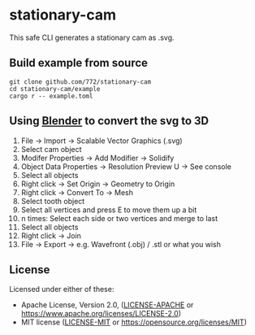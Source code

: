 # stationary-cam

This safe CLI generates a stationary cam as .svg.

## Build example from source

```
git clone github.com/772/stationary-cam
cd stationary-cam/example
cargo r -- example.toml
```

## Using [Blender](https://www.blender.org) to convert the svg to 3D

1. File -> Import -> Scalable Vector Graphics (.svg)
1. Select cam object
1. Modifer Properties -> Add Modifier -> Solidify
1. Object Data Properties -> Resolution Preview U -> See console
1. Select all objects
1. Right click -> Set Origin -> Geometry to Origin
1. Right click -> Convert To -> Mesh
1. Select tooth object
1. Select all vertices and press E to move them up a bit
1. n times: Select each side or two vertices and merge to last
1. Select all objects
1. Right click -> Join
1. File -> Export -> e.g. Wavefront (.obj) / .stl or what you wish

## License

Licensed under either of these:

 * Apache License, Version 2.0, ([LICENSE-APACHE](LICENSE-APACHE) or
   https://www.apache.org/licenses/LICENSE-2.0)
 * MIT license ([LICENSE-MIT](LICENSE-MIT) or
   https://opensource.org/licenses/MIT)
